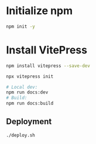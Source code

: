 # Initialize npm
```bash
npm init -y
```

# Install VitePress
```bash
npm install vitepress --save-dev

npx vitepress init

# Local dev:
npm run docs:dev
# Build: 
npm run docs:build
```

## Deployment
```bash
./deploy.sh
```